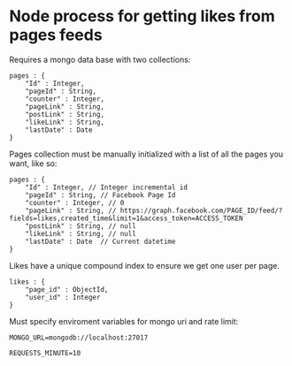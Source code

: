 # Node process for getting likes from pages feeds

Requires a mongo data base with two collections:
```
pages : {
    "Id" : Integer, 
    "pageId" : String, 
    "counter" : Integer, 
    "pageLink" : String, 
    "postLink" : String, 
    "likeLink" : String, 
    "lastDate" : Date
}
```

Pages collection must be manually initialized with a list of all the pages you want, like so:

```
pages : {
    "Id" : Integer, // Integer incremental id
    "pageId" : String, // Facebook Page Id
    "counter" : Integer, // 0
    "pageLink" : String, // https://graph.facebook.com/PAGE_ID/feed/?fields=likes,created_time&limit=1&access_token=ACCESS_TOKEN
    "postLink" : String, // null
    "likeLink" : String, // null
    "lastDate" : Date  // Current datetime
}
```

Likes have a unique compound index to ensure we get one user per page.

```
likes : {
    "page_id" : ObjectId, 
    "user_id" : Integer
}
```

Must specify enviroment variables for mongo uri and rate limit:

`MONGO_URL=mongodb://localhost:27017`

`REQUESTS_MINUTE=10`
